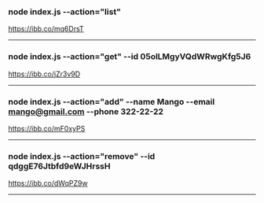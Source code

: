### node index.js --action="list"

https://ibb.co/mq6DrsT

---

### node index.js --action="get" --id 05olLMgyVQdWRwgKfg5J6

https://ibb.co/jZr3v9D

---

### node index.js --action="add" --name Mango --email mango@gmail.com --phone 322-22-22

https://ibb.co/mF0xyPS

---

### node index.js --action="remove" --id qdggE76Jtbfd9eWJHrssH

https://ibb.co/dWqPZ9w

---

